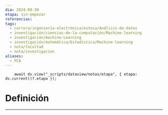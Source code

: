 ```yaml
---
dia: 2024-09-30
etapa: sin-empezar
referencias: 
tags:
  - carrera/ingeniería-electrónica/estoca/Análisis-de-datos
  - investigación/ciencias-de-la-computación/Machine-learning
  - investigación/machine-Learning
  - investigación/matemática/Estadística/Machine-learning
  - nota/facultad
  - nota/investigacion
aliases:
  - PCA
---
```

```dataviewjs
	await dv.view("_scripts/dataview/notas/etapa", { etapa: dv.current()?.etapa });
```
# Definición
---

